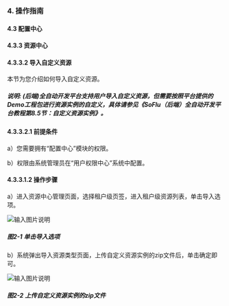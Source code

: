 ### 4. 操作指南

#### 4.3 配置中心

#### 4.3.3 资源中心

#### 4.3.3.2 导入自定义资源

本节为您介绍如何导入自定义资源。

##### 说明: (后端)全自动开发平台支持用户导入自定义资源，但需要按照平台提供的Demo工程包进行资源实例的自定义，具体请参见《SoFlu（后端）全自动开发平台教程第8.5节：自定义资源实例》。

#### 4.3.3.2.1 前提条件

a）您需要拥有“配置中心”模块的权限。

b）权限由系统管理员在“用户权限中心”系统中配置。

#### 4.3.3.1.2 操作步骤

a）进入资源中心管理页面，选择租户级页签，进入租户级资源列表，单击导入选项。

![输入图片说明](../../../../../images/SoFlu%EF%BC%88%E5%90%8E%E7%AB%AF%EF%BC%89%E5%BC%80%E5%8F%91%E5%B9%B3%E5%8F%B0/1.%20%E6%9C%80%E6%96%B0%E7%89%88%E6%9C%AC%20-%20%E6%9B%B4%E6%96%B0%E6%97%A5%E6%9C%9F%20-%202022.10.08/4.%20%E6%93%8D%E4%BD%9C%E6%8C%87%E5%8D%97/3.%20%E9%85%8D%E7%BD%AE%E4%B8%AD%E5%BF%83/3.%20%E8%B5%84%E6%BA%90%E4%B8%AD%E5%BF%83/2-1.png)

##### 图2-1 单击导入选项

b）系统弹出导入资源类型页面，上传自定义资源实例的zip文件后，单击确定即可。

![输入图片说明](../../../../../images/SoFlu%EF%BC%88%E5%90%8E%E7%AB%AF%EF%BC%89%E5%BC%80%E5%8F%91%E5%B9%B3%E5%8F%B0/1.%20%E6%9C%80%E6%96%B0%E7%89%88%E6%9C%AC%20-%20%E6%9B%B4%E6%96%B0%E6%97%A5%E6%9C%9F%20-%202022.10.08/4.%20%E6%93%8D%E4%BD%9C%E6%8C%87%E5%8D%97/3.%20%E9%85%8D%E7%BD%AE%E4%B8%AD%E5%BF%83/3.%20%E8%B5%84%E6%BA%90%E4%B8%AD%E5%BF%83/2-2.png)

##### 图2-2 上传自定义资源实例的zip文件
